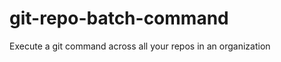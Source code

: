 git-repo-batch-command
======================

Execute a git command across all your repos in an organization
